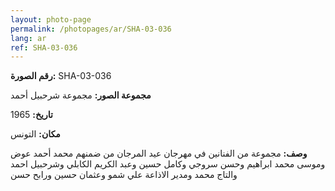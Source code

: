 ```yaml
---
layout: photo-page
permalink: /photopages/ar/SHA-03-036
lang: ar
ref: SHA-03-036
---
```


**رقم الصورة:** SHA-03-036

**مجموعة الصور:** مجموعة شرحبيل أحمد

**تاريخ:** 1965

**مكان:** التونس

**وصف:** مجموعة من الفنانين في مهرجان عيد المرجان من ضمنهم محمد أحمد عوض وموسى محمد ابراهيم وحسن سروجي وكامل حسين وعبد الكريم الكابلي وشرحبيل احمد والتاج محمد ومدير الاذاعة علي شمو وعثمان حسين ورابح حسن
